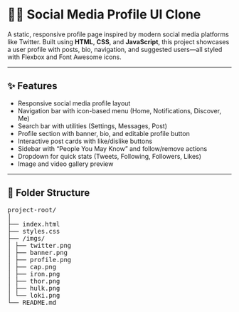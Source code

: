 # 🧑‍💻 Social Media Profile UI Clone

A static, responsive profile page inspired by modern social media platforms like Twitter. Built using **HTML**, **CSS**, and **JavaScript**, this project showcases a user profile with posts, bio, navigation, and suggested users—all styled with Flexbox and Font Awesome icons.

---

## ✨ Features

- Responsive social media profile layout
- Navigation bar with icon-based menu (Home, Notifications, Discover, Me)
- Search bar with utilities (Settings, Messages, Post)
- Profile section with banner, bio, and editable profile button
- Interactive post cards with like/dislike buttons
- Sidebar with “People You May Know” and follow/remove actions
- Dropdown for quick stats (Tweets, Following, Followers, Likes)
- Image and video gallery preview

---

## 📁 Folder Structure
<pre>
project-root/
│
├── index.html
├── styles.css
├── /imgs/ 
│ ├── twitter.png
│ ├── banner.png
│ ├── profile.png
│ ├── cap.png
│ ├── iron.png
│ ├── thor.png
│ ├── hulk.png
│ └── loki.png
└── README.md
</pre>

